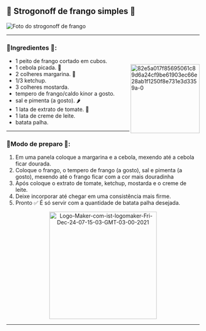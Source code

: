 ## 🔵 Strogonoff de frango simples 🥘
![Foto do strogonoff de frango](https://i.ibb.co/px8Db3H/strogonoff-de-frango.jpg)

---

### 🔸Ingredientes 📝:

- 1 peito de frango cortado em cubos.
- 1 cebola picada. 🧅 <a href="https://imgbb.com/"><img align= "right" height="180" src="https://i.ibb.co/gZ9h08L/82e5a017f85695061c89d6a24cf9be61903ec66e28ab1f1250f8e731e3d3359a-0.gif" alt="82e5a017f85695061c89d6a24cf9be61903ec66e28ab1f1250f8e731e3d3359a-0" border="0" /></a>
- 2 colheres margarina. 🧈
- 1/3 ketchup.
- 3 colheres mostarda.
- tempero de frango/caldo kinor a gosto.
- sal e pimenta (a gosto). 🌶️ 
- 1 lata de extrato de tomate. 🍅
- 1 lata de creme de leite.
- batata palha.

---

### 🔸Modo de preparo 💬: 

1. Em uma panela coloque a margarina e a cebola, mexendo até a cebola ficar dourada.
2. Coloque o frango, o tempero de frango (a gosto), sal e pimenta (a gosto), mexendo até o frango ficar com a cor mais douradinha
3. Após coloque o extrato de tomate, ketchup, mostarda e o creme de leite.
4. Deixe incorporar até chegar em uma consistência mais firme. 
5. Pronto ✅ É só servir com a quantidade de batata palha desejada.

<div align= "center">
   <a href="https://ibb.co/sKbGLL7">
     <img height= "280" src="https://i.ibb.co/3p4qttK/Logo-Maker-com-ist-logomaker-Fri-Dec-24-07-15-03-GMT-03-00-2021.png" alt="Logo-Maker-com-ist-logomaker-Fri-Dec-24-07-15-03-GMT-03-00-2021" border="0" /></a>
</div>

---


